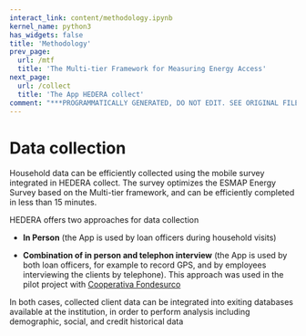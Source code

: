 ```yaml
---
interact_link: content/methodology.ipynb
kernel_name: python3
has_widgets: false
title: 'Methodology'
prev_page:
  url: /mtf
  title: 'The Multi-tier Framework for Measuring Energy Access'
next_page:
  url: /collect
  title: 'The App HEDERA collect'
comment: "***PROGRAMMATICALLY GENERATED, DO NOT EDIT. SEE ORIGINAL FILES IN /content***"
---
```


# Data collection

Household data can be efficiently collected using the mobile survey integrated in HEDERA collect. The survey optimizes the ESMAP Energy Survey based on the Multi-tier framework, and can be efficiently completed in less than 15 minutes. 

HEDERA offers two approaches for data collection

* **In Person** (the App is used by loan officers during household visits)

* **Combination of in person and telephon interview** (the App is used by both loan officers, for example to record GPS, and by employees interviewing the clients by telephone). This approach was used in the pilot project with
[Cooperativa Fondesurco](http://hedera.online/case_studies/fondesurco.html)


In both cases, collected client data can be integrated into exiting databases available at the institution, in order to perform analysis including demographic, social, and credit historical data
